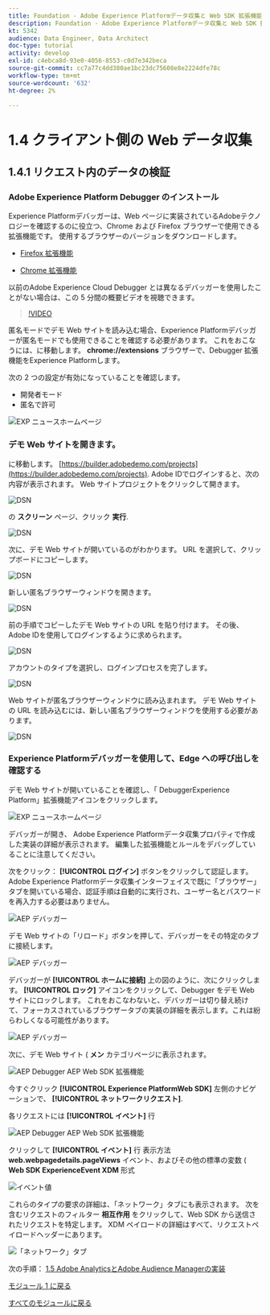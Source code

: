 ```yaml
---
title: Foundation - Adobe Experience Platformデータ収集と Web SDK 拡張機能のセットアップ — クライアント側 Web データ収集
description: Foundation - Adobe Experience Platformデータ収集と Web SDK 拡張機能のセットアップ — クライアント側 Web データ収集
kt: 5342
audience: Data Engineer, Data Architect
doc-type: tutorial
activity: develop
exl-id: c4ebca8d-93e0-4056-8553-c0d7e342beca
source-git-commit: cc7a77c4dd380ae1bc23dc75608e8e2224dfe78c
workflow-type: tm+mt
source-wordcount: '632'
ht-degree: 2%

---
```


# 1.4 クライアント側の Web データ収集

## 1.4.1 リクエスト内のデータの検証

### Adobe Experience Platform Debugger のインストール

Experience Platformデバッガーは、Web ページに実装されているAdobeテクノロジーを確認するのに役立つ、Chrome および Firefox ブラウザーで使用できる拡張機能です。 使用するブラウザーのバージョンをダウンロードします。

- [Firefox 拡張機能](https://addons.mozilla.org/ja/firefox/addon/adobe-experience-platform-dbg/)

- [Chrome 拡張機能](https://chrome.google.com/webstore/detail/adobe-experience-platform/bfnnokhpnncpkdmbokanobigaccjkpob)

以前のAdobe Experience Cloud Debugger とは異なるデバッガーを使用したことがない場合は、この 5 分間の概要ビデオを視聴できます。

>[!VIDEO](https://video.tv.adobe.com/v/32156?quality=12&learn=on)

匿名モードでデモ Web サイトを読み込む場合、Experience Platformデバッガーが匿名モードでも使用できることを確認する必要があります。 これをおこなうには、に移動します。 **chrome://extensions** ブラウザーで、Debugger 拡張機能をExperience Platformします。

次の 2 つの設定が有効になっていることを確認します。

- 開発者モード
- 匿名で許可

![EXP ニュースホームページ](./images/ext1.png)

### デモ Web サイトを開きます。

に移動します。 [https://builder.adobedemo.com/projects](https://builder.adobedemo.com/projects). Adobe IDでログインすると、次の内容が表示されます。 Web サイトプロジェクトをクリックして開きます。

![DSN](../module0/images/web8.png)

の **スクリーン** ページ、クリック **実行**.

![DSN](./images/web2.png)

次に、デモ Web サイトが開いているのがわかります。 URL を選択して、クリップボードにコピーします。

![DSN](../module0/images/web3.png)

新しい匿名ブラウザーウィンドウを開きます。

![DSN](../module0/images/web4.png)

前の手順でコピーしたデモ Web サイトの URL を貼り付けます。 その後、Adobe IDを使用してログインするように求められます。

![DSN](../module0/images/web5.png)

アカウントのタイプを選択し、ログインプロセスを完了します。

![DSN](../module0/images/web6.png)

Web サイトが匿名ブラウザーウィンドウに読み込まれます。 デモ Web サイトの URL を読み込むには、新しい匿名ブラウザーウィンドウを使用する必要があります。

![DSN](../module0/images/web7.png)

### Experience Platformデバッガーを使用して、Edge への呼び出しを確認する

デモ Web サイトが開いていることを確認し、「 DebuggerExperience Platform」拡張機能アイコンをクリックします。

![EXP ニュースホームページ](./images/ext2.png)

デバッガーが開き、 Adobe Experience Platformデータ収集プロパティで作成した実装の詳細が表示されます。 編集した拡張機能とルールをデバッグしていることに注意してください。

次をクリック： **[!UICONTROL ログイン]** ボタンをクリックして認証します。 Adobe Experience Platformデータ収集インターフェイスで既に「ブラウザー」タブを開いている場合、認証手順は自動的に実行され、ユーザー名とパスワードを再入力する必要はありません。

![AEP デバッガー](./images/validate2.png)

デモ Web サイトの「リロード」ボタンを押して、デバッガーをその特定のタブに接続します。

![AEP デバッガー](./images/validate2a.png)

デバッガーが **[!UICONTROL ホームに接続]** 上の図のように、次にクリックします。 **[!UICONTROL ロック]** アイコンをクリックして、Debugger をデモ Web サイトにロックします。 これをおこなわないと、デバッガーは切り替え続けて、フォーカスされているブラウザータブの実装の詳細を表示します。これは紛らわしくなる可能性があります。

![AEP デバッガー](./images/validate3.png)

次に、デモ Web サイト ( **メン** カテゴリページに表示されます。

![AEP Debugger AEP Web SDK 拡張機能](./images/validate4.png)

今すぐクリック **[!UICONTROL Experience PlatformWeb SDK]** 左側のナビゲーションで、 **[!UICONTROL ネットワークリクエスト]**.

各リクエストには **[!UICONTROL イベント]** 行

![AEP Debugger AEP Web SDK 拡張機能](./images/validate5.png)

クリックして **[!UICONTROL イベント]** 行 表示方法 **web.webpagedetails.pageViews** イベント、およびその他の標準の変数 ( **Web SDK ExperienceEvent XDM** 形式

![イベント値](./images/validate8.png)

これらのタイプの要求の詳細は、「ネットワーク」タブにも表示されます。 次を含むリクエストのフィルター **相互作用** をクリックして、Web SDK から送信されたリクエストを特定します。 XDM ペイロードの詳細はすべて、リクエストペイロードヘッダーにあります。

![「ネットワーク」タブ](./images/validate9.png)

次の手順： [1.5 Adobe AnalyticsとAdobe Audience Managerの実装](./ex5.md)

[モジュール 1 に戻る](./data-ingestion-launch-web-sdk.md)

[すべてのモジュールに戻る](./../../overview.md)
